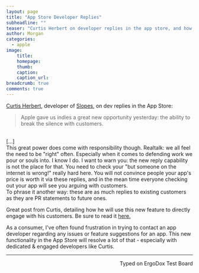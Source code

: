 ```yaml
---
layout: page
title: "App Store Developer Replies"
subheadline: ""
teaser: "Curtis Herbert on developer replies in the app store, and how he will take care to engage with his customers."
author: Morgan
categories:
  - apple
image:
    title:
    homepage:
    thumb:
    caption:
    caption_url:
breadcrumb: true
comments: true
---
```

[Curtis Herbert](https://blog.curtisherbert.com/slopes-diaries-19-app-store-review-replies/), developer of [Slopes](https://getslopes.com/), on dev replies in the App Store:

> Apple gave us indies a great new opportunity yesterday: the ability to break the silence with customers.
<br>
[...]
<br>
This great power does come with responsibility though. Realtalk: we all feel the need to be "right" often. Especially when it comes to defending work we pour or souls into. I know I do. I want to warn you: the new reply capability is not the place for that. You need to check your "but someone on the internet is wrong!" really hard here. You will not convince people your app's price is worth it via these replies, and in the mean time everyone checking out your app will see you arguing with customers.
<br>
To phrase it another way: these are as much replies to existing customers as they are PR statements to future ones.

Great post from Curtis, detailing how he will use this new feature to directly engage with his customers. Be sure to read it [here.](https://blog.curtisherbert.com/slopes-diaries-19-app-store-review-replies/)

As a consumer, I've often found frustration in trying to contact an app developer regarding any issues or feature suggestions for an app. This new functionality in the App Store will resolve a lot of that - especially with dedicated & engaged developers like Curtis.  

---
<p align="right">Typed on ErgoDox Test Board</p>
